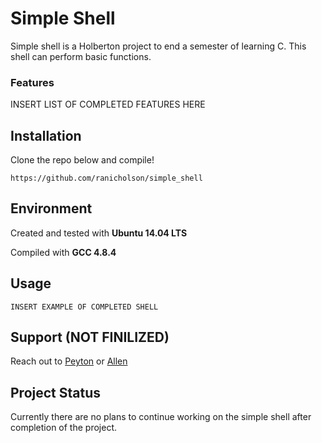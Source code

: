 # Simple Shell

Simple shell is a Holberton project to end a semester of learning C. This shell can perform basic functions.

### Features

INSERT LIST OF COMPLETED FEATURES HERE

## Installation

Clone the repo below and compile!

```
https://github.com/ranicholson/simple_shell
```
## Environment
Created and tested with **Ubuntu 14.04 LTS**

Compiled with **GCC 4.8.4**
## Usage

```
INSERT EXAMPLE OF COMPLETED SHELL
```

## Support (NOT FINILIZED)

Reach out to [Peyton](https://github.com/peytonbrsmith) or [Allen](https://github.com/ranicholson)

## Project Status

Currently there are no plans to continue working on the simple shell after completion of the project.